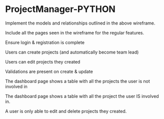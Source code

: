 # ProjectManager-PYTHON

Implement the models and relationships outlined in the above wireframe.

Include all the pages seen in the wireframe for the regular features.

Ensure login & registration is complete

Users can create projects (and automatically become team lead)

Users can edit projects they created

Validations are present on create & update

The dashboard page shows a table with all the projects the user is not involved in

The dashboard page shows a table with all the project the user IS involved in.

A user is only able to edit and delete projects they created.
